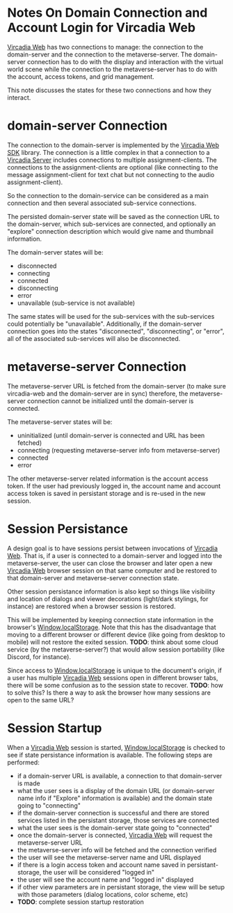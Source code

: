 # Notes On Domain Connection and Account Login for Vircadia Web

[Vircadia Web] has two connections to manage: the connection to the domain-server
and the connection to the metaverse-server.
The domain-server connection has to do with the display and interaction with
the virtual world scene while the connection to the metaverse-server has to do
with the account, access tokens, and grid management.

This note discusses the states for these two connections and how they interact.

# domain-server Connection

The connection to the domain-server is implemented by the [Vircadia Web SDK] library.
The connection is a little complex in that a connection to a [Vircadia Server]
includes connections to multiple assignment-clients. The connections to the
assignment-clients are optional (like connecting to the message assignment-client
for text chat but not connecting to the audio assignment-client).

So the connection to the domain-service can be considered as a main connection
and then several associated sub-service connections.

The persisted domain-server state will be saved as the connection URL to the domain-server,
which sub-services are connected, and optionally an "explore" connection description
which would give name and thumbnail information.

The domain-server states will be:

* disconnected
* connecting
* connected
* disconnecting
* error
* unavailable (sub-service is not available)

The same states will be used for the sub-services with the sub-services
could potentially be "unavailable". Additionally, if the domain-server
connection goes into the states "disconnected", "disconnecting", or "error", all of
the associated sub-services will also be disconnected.

# metaverse-server Connection

The metaverse-server URL is fetched from the domain-server (to make sure
vircadia-web and the domain-server are in sync) therefore, the metaverse-server
connection cannot be initialized until the domain-server is connected.

The metaverse-server states will be:

* uninitialized (until domain-server is connected and URL has been fetched)
* connecting (requesting metaverse-server info from metaverse-server)
* connected
* error

The other metaverse-server related information is the account access token.
If the user had previously logged in, the account name and account access token
is saved in persistant storage and is re-used in the new session.

# Session Persistance

A design goal is to have sessions persist between invocations of [Vircadia Web].
That is, if a user is connected to a domain-server and logged into the
metaverse-server, the user can close the browser and later open a new
[Vircadia Web] browser session on that same computer and be restored
to that domain-server and metaverse-server connection state.

Other session persistance information is also kept so things like visibility
and location of dialogs and viewer decorations (light/dark stylings, for instance)
are restored when a browser session is restored.

This will be implemented by keeping connection state information in the
browser's [Window.localStorage]. Note that this has the disadvantage
that moving to a different browser or different device (like going from
desktop to mobile) will not restore the exited session.
**TODO**: think about some cloud service (by the metaverse-server?)
that would allow session portability (like Discord, for instance).

Since access to [Window.localStorage] is unique to the document's origin, if
a user has multiple [Vircadia Web] sessions open in different browser tabs,
there will be some confusion as to the session state to recover. 
**TODO**: how to solve this? Is there a way to ask the browser how many
sessions are open to the same URL?

# Session Startup

When a [Vircadia Web] session is started, [Window.localStorage] is checked to
see if state persistance information is available. The following steps are performed:

* if a domain-server URL is available, a connection to that domain-server is made
* what the user sees is a display of the domain URL (or domain-server name info
  if "Explore" information is available) and the domain state going to "connecting"
* if the domain-server connection is successful and there are stored services
  listed in the persistant storage, those services are connected
* what the user sees is the domain-server state going to "connected"
* once the domain-server is connected, [Vircadia Web] will request the metaverse-server
  URL
* the metaverse-server info will be fetched and the connection verified
* the user will see the metaverse-server name and URL displayed
* if there is a login access token and account name saved in persistant-storage, 
  the user will be considered "logged in"
* the user will see the account name and "logged in" displayed
* if other view parameters are in persistant storage, the view will be setup
  with those parameters (dialog locations, color scheme, etc)
* **TODO**: complete session startup restoration

[Window.localStorage]: https://developer.mozilla.org/en-US/docs/Web/API/Window/localStorage
[Vircadia]: https://vircadia.com
[Vircadia Web]: https://github.com/vircadia/vircadia-web
[Vircadia Web SDK]: https://github.com/vircadia/vircadia-web-sdk
[Vircadia Server]: https://github.com/vircadia/vircadia
[Vircadia Metaverse Server]: https://github.com/vircadia/Iamus